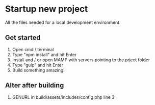 # Startup new project
All the files needed for a local development environment.

## Get started
1. Open cmd / terminal
2. Type "npm install" and hit Enter
3. Install and / or open MAMP with servers pointing to the prject folder
3. Type "gulp" and hit Enter
4. Build something amazing!

## Alter after building
1. GENURL in build/assets/includes/config.php line 3
